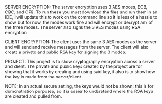 SERVER ENCRYPTION: 
The server encryption uses 3 AES modes, ECB, CBC, and OFB. To run these you must download the files and run them in an IDE, I will update this to work on the command line so it is less of a hassle to show, but for now, the modes work fine and will encrypt or decrypt any of the three modes. The server also signs the 3 AES modes using RSA encryption

CLIENT ENCRYPTION:
The client uses the same 3 AES modes as the server and will send and receive messages from the server. The client will also create a private and public RSA key for signing the 3 modes.


PROJECT:
This project is to show cryptography encryption across a server and client. The private and public keys created by the project are for showing that it works by creating and using said key, it also is to show how the key is made from the server/client.


NOTE:
In an actual secure setting, the keys would not be shown; this is for demonstration purposes, so it is easier to understand where the RSA keys are created and pulled from.
